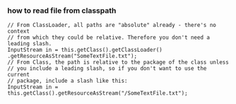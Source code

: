 ### how to read file from classpath
    // From ClassLoader, all paths are "absolute" already - there's no context
    // from which they could be relative. Therefore you don't need a leading slash.
    InputStream in = this.getClass().getClassLoader()
    .getResourceAsStream("SomeTextFile.txt");
    // From Class, the path is relative to the package of the class unless
    // you include a leading slash, so if you don't want to use the current
    // package, include a slash like this:
    InputStream in = this.getClass().getResourceAsStream("/SomeTextFile.txt");
